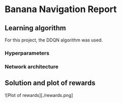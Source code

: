 [//]: # "Image References"
[image1]: https://user-images.githubusercontent.com/10624937/42135619-d90f2f28-7d12-11e8-8823-82b970a54d7e.gif "Trained Agent"

# Banana Navigation Report

## Learning algorithm

For this project, the DDQN algorithm was used.

### Hyperparameters

### Network architecture

## Solution and plot of rewards

![Plot of rewards][./rewards.png]
